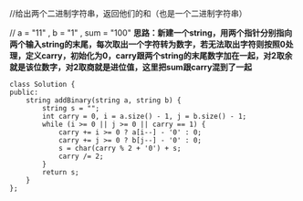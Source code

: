 //给出两个二进制字符串，返回他们的和（也是一个二进制字符串）
  
// a = "11" , b = "1" , sum = "100"
**思路：新建一个string，用两个指针分别指向两个输入string的末尾，每次取出一个字符转为数字，若无法取出字符则按照0处理，定义carry，初始化为0，carry跟两个string的末尾数字加在一起，对2取余就是该位数字，对2取商就是进位值，这里把sum跟carry混到了一起**
  
```
class Solution {
public:
    string addBinary(string a, string b) {
        string s = "";
        int carry = 0, i = a.size() - 1, j = b.size() - 1;
        while (i >= 0 || j >= 0 || carry == 1) {
            carry += i >= 0 ? a[i--] - '0' : 0;
            carry += j >= 0 ? b[j--] - '0' : 0;
            s = char(carry % 2 + '0') + s;
            carry /= 2;
        }
        return s;
    }
};

```
